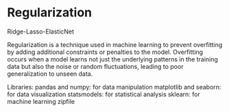 # Regularization
Ridge-Lasso-ElasticNet

Regularization is a technique used in machine learning to prevent overfitting by adding additional constraints or penalties to the model. Overfitting occurs when a model learns not just the underlying patterns in the training data but also the noise or random fluctuations, leading to poor generalization to unseen data. 

Libraries:
pandas and numpy: for data manipulation
matplotlib and seaborn: for data visualization
statsmodels: for statistical analysis
sklearn: for machine learning
zipfile
